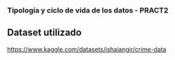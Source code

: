 ### Tipología y ciclo de vida de los datos - PRACT2

## Dataset utilizado
https://www.kaggle.com/datasets/ishajangir/crime-data
